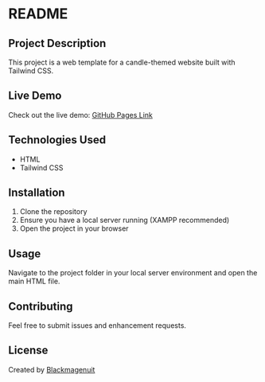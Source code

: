# README

## Project Description
This project is a web template for a candle-themed website built with Tailwind CSS.

## Live Demo
Check out the live demo: [GitHub Pages Link](https://blackmagenuit.github.io/web_candles-personalproyect/)

## Technologies Used
- HTML
- Tailwind CSS

## Installation
1. Clone the repository
2. Ensure you have a local server running (XAMPP recommended)
3. Open the project in your browser

## Usage
Navigate to the project folder in your local server environment and open the main HTML file.

## Contributing
Feel free to submit issues and enhancement requests.

## License
Created by [Blackmagenuit](https://github.com/blackmagenuit)